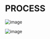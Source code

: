 
# PROCESS 


![image](https://github.com/vijayanandrp/blog/assets/3804538/45d6be94-c40f-4b29-b28d-4b6f83a3c589)


![image](https://github.com/vijayanandrp/blog/assets/3804538/2657b2b2-7e5d-4b2e-819e-120d9feb0874)

